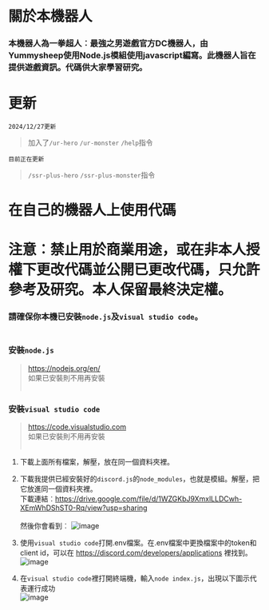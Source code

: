 # 關於本機器人
<h3> 本機器人為一拳超人︰最強之男遊戲官方DC機器人，由Yummysheep使用Node.js模組使用javascript編寫。此機器人旨在提供遊戲資訊。代碼供大家學習研究。</h3>

# 更新
```
2024/12/27更新
```
>加入了`/ur-hero`
`/ur-monster`
`/help`指令
```
目前正在更新
```
>`/ssr-plus-hero` `/ssr-plus-monster`指令

# 在自己的機器人上使用代碼
# 注意︰禁止用於商業用途，或在非本人授權下更改代碼並公開已更改代碼，只允許參考及研究。本人保留最終決定權。
### 請確保你本機已安裝`node.js`及`visual studio code`。<br /><br />
### 安裝`node.js`
> https://nodejs.org/en/<br />
如果已安裝則不用再安裝<br /><br />

### 安裝`visual studio code`
> https://code.visualstudio.com<br />
如果已安裝則不用再安裝<br /><br />

1. 下載上面所有檔案，解壓，放在同一個資料夾裡。

2. 下載我提供已經安裝好的`discord.js`的`node_modules`，也就是模組。解壓，把它放進同一個資料夾裡。
<br />下載連結︰https://drive.google.com/file/d/1WZGKbJ9XmxlLLDCwh-XEmWhDShST0-Rq/view?usp=sharing
<br /><br />然後你會看到︰
![image](https://github.com/user-attachments/assets/ab9bfdc6-d835-49e1-abce-ef83bd6abd56)

4. 使用`visual studio code`打開.env檔案。在.env檔案中更換檔案中的token和client id，可以在 https://discord.com/developers/applications 裡找到。
![image](https://github.com/user-attachments/assets/e8e39464-f078-45a8-90b8-03aeee2c8577)

5. 在`visual studio code`裡打開終端機，輸入`node index.js`，出現以下圖示代表運行成功<br />
![image](https://github.com/user-attachments/assets/99dc63eb-ad21-4d1b-8157-b301fa6ae819)

